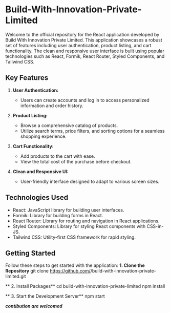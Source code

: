 # Build-With-Innovation-Private-Limited

Welcome to the official repository for the React application developed by Build With Innovation Private Limited. This application showcases a robust set of features including user authentication, product listing, and cart functionality. The clean and responsive user interface is built using popular technologies such as React, Formik, React Router, Styled Components, and Tailwind CSS.

## Key Features

1. **User Authentication:**
   - Users can create accounts and log in to access personalized information and order history.

2. **Product Listing:**
   - Browse a comprehensive catalog of products.
   - Utilize search terms, price filters, and sorting options for a seamless shopping experience.

3. **Cart Functionality:**
   - Add products to the cart with ease.
   - View the total cost of the purchase before checkout.

4. **Clean and Responsive UI:**
   - User-friendly interface designed to adapt to various screen sizes.

## Technologies Used

- React: JavaScript library for building user interfaces.
- Formik: Library for building forms in React.
- React Router: Library for routing and navigation in React applications.
- Styled Components: Library for styling React components with CSS-in-JS.
- Tailwind CSS: Utility-first CSS framework for rapid styling.

## Getting Started

Follow these steps to get started with the application:
**1. Clone the Repository**
git clone https://github.com/<your-username>/build-with-innovation-private-limited.git

** 2. Install Packages**
cd build-with-innovation-private-limited
npm install

** 3. Start the Development Server**
npm start

***contibution are welcomed***   
